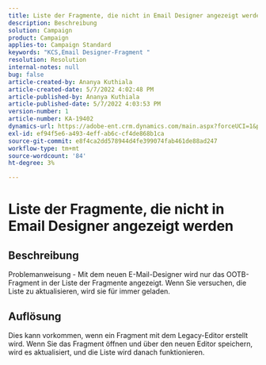 ```yaml
---
title: Liste der Fragmente, die nicht in Email Designer angezeigt werden
description: Beschreibung
solution: Campaign
product: Campaign
applies-to: Campaign Standard
keywords: "KCS,Email Designer-Fragment "
resolution: Resolution
internal-notes: null
bug: false
article-created-by: Ananya Kuthiala
article-created-date: 5/7/2022 4:02:48 PM
article-published-by: Ananya Kuthiala
article-published-date: 5/7/2022 4:03:53 PM
version-number: 1
article-number: KA-19402
dynamics-url: https://adobe-ent.crm.dynamics.com/main.aspx?forceUCI=1&pagetype=entityrecord&etn=knowledgearticle&id=36b31c1e-1fce-ec11-a7b5-0022480a8e40
exl-id: ef94f5e6-a493-4eff-ab6c-cf4de868b1ca
source-git-commit: e8f4ca2dd578944d4fe399074fab461de88ad247
workflow-type: tm+mt
source-wordcount: '84'
ht-degree: 3%

---
```


# Liste der Fragmente, die nicht in Email Designer angezeigt werden

## Beschreibung

Problemanweisung - Mit dem neuen E-Mail-Designer wird nur das OOTB-Fragment in der Liste der Fragmente angezeigt. Wenn Sie versuchen, die Liste zu aktualisieren, wird sie für immer geladen.

## Auflösung


Dies kann vorkommen, wenn ein Fragment mit dem Legacy-Editor erstellt wird. Wenn Sie das Fragment öffnen und über den neuen Editor speichern, wird es aktualisiert, und die Liste wird danach funktionieren.
